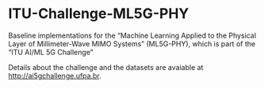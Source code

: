 # ITU-Challenge-ML5G-PHY
Baseline implementations for the  “Machine Learning Applied to the Physical Layer of Millimeter-Wave MIMO Systems” (ML5G-PHY), which is part of the “ITU AI/ML 5G Challenge"

Details about the challenge and the datasets are avaiable at http://ai5gchallenge.ufpa.br.

